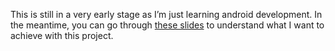 This is still in a very early stage as I’m just learning android development.
In the meantime, you can go through [these slides](https://docs.google.com/presentation/d/1a9Rmn7QWzuEiXyhF-KcvKjmO5mSceRZJcIzj0lKajxQ/edit?usp=sharing) to understand what I want to achieve with this project.
